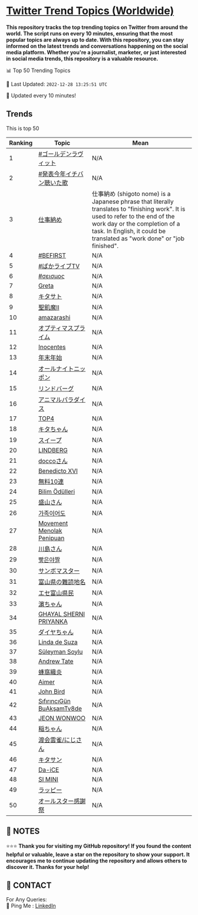 [Twitter Trend Topics (Worldwide)](https://github.com/ErcinDedeoglu/Twitter-Trend-Topics)
==========

**This repository tracks the top trending topics on Twitter from around the world. 
The script runs on every 10 minutes, ensuring that the most popular topics are always up to date. 
With this repository, you can stay informed on the latest trends and conversations happening on the social media platform. 
Whether you're a journalist, marketer, or just interested in social media trends, this repository is a valuable resource.**


📊 Top 50 Trending Topics

📆 Last Updated: `2022-12-28 13:25:51 UTC`

🔧 Updated every 10 minutes!


## Trends

This is top 50

| Ranking | Topic | Mean |
| ------- | ------------ | ------------ |
| 1 | [#ゴールデンラヴィット](http://twitter.com/search?q=%23%e3%82%b4%e3%83%bc%e3%83%ab%e3%83%87%e3%83%b3%e3%83%a9%e3%83%b4%e3%82%a3%e3%83%83%e3%83%88) | N/A |
| 2 | [#発表今年イチバン聴いた歌](http://twitter.com/search?q=%23%e7%99%ba%e8%a1%a8%e4%bb%8a%e5%b9%b4%e3%82%a4%e3%83%81%e3%83%90%e3%83%b3%e8%81%b4%e3%81%84%e3%81%9f%e6%ad%8c) | N/A |
| 3 | [仕事納め](http://twitter.com/search?q=%e4%bb%95%e4%ba%8b%e7%b4%8d%e3%82%81) | 仕事納め (shigoto nome) is a Japanese phrase that literally translates to "finishing work". It is used to refer to the end of the work day or the completion of a task. In English, it could be translated as "work done" or "job finished". |
| 4 | [#BEFIRST](http://twitter.com/search?q=%23BEFIRST) | N/A |
| 5 | [#ぱかライブTV](http://twitter.com/search?q=%23%e3%81%b1%e3%81%8b%e3%83%a9%e3%82%a4%e3%83%96TV) | N/A |
| 6 | [#σεισμος](http://twitter.com/search?q=%23%cf%83%ce%b5%ce%b9%cf%83%ce%bc%ce%bf%cf%82) | N/A |
| 7 | [Greta](http://twitter.com/search?q=Greta) | N/A |
| 8 | [キタサト](http://twitter.com/search?q=%e3%82%ad%e3%82%bf%e3%82%b5%e3%83%88) | N/A |
| 9 | [聖飢魔II](http://twitter.com/search?q=%e8%81%96%e9%a3%a2%e9%ad%94II) | N/A |
| 10 | [amazarashi](http://twitter.com/search?q=amazarashi) | N/A |
| 11 | [オプティマスプライム](http://twitter.com/search?q=%e3%82%aa%e3%83%97%e3%83%86%e3%82%a3%e3%83%9e%e3%82%b9%e3%83%97%e3%83%a9%e3%82%a4%e3%83%a0) | N/A |
| 12 | [Inocentes](http://twitter.com/search?q=Inocentes) | N/A |
| 13 | [年末年始](http://twitter.com/search?q=%e5%b9%b4%e6%9c%ab%e5%b9%b4%e5%a7%8b) | N/A |
| 14 | [オールナイトニッポン](http://twitter.com/search?q=%e3%82%aa%e3%83%bc%e3%83%ab%e3%83%8a%e3%82%a4%e3%83%88%e3%83%8b%e3%83%83%e3%83%9d%e3%83%b3) | N/A |
| 15 | [リンドバーグ](http://twitter.com/search?q=%e3%83%aa%e3%83%b3%e3%83%89%e3%83%90%e3%83%bc%e3%82%b0) | N/A |
| 16 | [アニマルパラダイス](http://twitter.com/search?q=%e3%82%a2%e3%83%8b%e3%83%9e%e3%83%ab%e3%83%91%e3%83%a9%e3%83%80%e3%82%a4%e3%82%b9) | N/A |
| 17 | [TOP4](http://twitter.com/search?q=TOP4) | N/A |
| 18 | [キタちゃん](http://twitter.com/search?q=%e3%82%ad%e3%82%bf%e3%81%a1%e3%82%83%e3%82%93) | N/A |
| 19 | [スイープ](http://twitter.com/search?q=%e3%82%b9%e3%82%a4%e3%83%bc%e3%83%97) | N/A |
| 20 | [LINDBERG](http://twitter.com/search?q=LINDBERG) | N/A |
| 21 | [doccoさん](http://twitter.com/search?q=docco%e3%81%95%e3%82%93) | N/A |
| 22 | [Benedicto XVI](http://twitter.com/search?q=Benedicto+XVI) | N/A |
| 23 | [無料10連](http://twitter.com/search?q=%e7%84%a1%e6%96%9910%e9%80%a3) | N/A |
| 24 | [Bilim Ödülleri](http://twitter.com/search?q=Bilim+%c3%96d%c3%bclleri) | N/A |
| 25 | [盛山さん](http://twitter.com/search?q=%e7%9b%9b%e5%b1%b1%e3%81%95%e3%82%93) | N/A |
| 26 | [가족이어도](http://twitter.com/search?q=%ea%b0%80%ec%a1%b1%ec%9d%b4%ec%96%b4%eb%8f%84) | N/A |
| 27 | [Movement Menolak Penipuan](http://twitter.com/search?q=Movement+Menolak+Penipuan) | N/A |
| 28 | [川島さん](http://twitter.com/search?q=%e5%b7%9d%e5%b3%b6%e3%81%95%e3%82%93) | N/A |
| 29 | [빻은야짤](http://twitter.com/search?q=%eb%b9%bb%ec%9d%80%ec%95%bc%ec%a7%a4) | N/A |
| 30 | [サンボマスター](http://twitter.com/search?q=%e3%82%b5%e3%83%b3%e3%83%9c%e3%83%9e%e3%82%b9%e3%82%bf%e3%83%bc) | N/A |
| 31 | [富山県の難読地名](http://twitter.com/search?q=%e5%af%8c%e5%b1%b1%e7%9c%8c%e3%81%ae%e9%9b%a3%e8%aa%ad%e5%9c%b0%e5%90%8d) | N/A |
| 32 | [エセ富山県民](http://twitter.com/search?q=%e3%82%a8%e3%82%bb%e5%af%8c%e5%b1%b1%e7%9c%8c%e6%b0%91) | N/A |
| 33 | [濵ちゃん](http://twitter.com/search?q=%e6%bf%b5%e3%81%a1%e3%82%83%e3%82%93) | N/A |
| 34 | [GHAYAL SHERNI PRIYANKA](http://twitter.com/search?q=GHAYAL+SHERNI+PRIYANKA) | N/A |
| 35 | [ダイヤちゃん](http://twitter.com/search?q=%e3%83%80%e3%82%a4%e3%83%a4%e3%81%a1%e3%82%83%e3%82%93) | N/A |
| 36 | [Linda de Suza](http://twitter.com/search?q=Linda+de+Suza) | N/A |
| 37 | [Süleyman Soylu](http://twitter.com/search?q=S%c3%bcleyman+Soylu) | N/A |
| 38 | [Andrew Tate](http://twitter.com/search?q=Andrew+Tate) | N/A |
| 39 | [蜂窩織炎](http://twitter.com/search?q=%e8%9c%82%e7%aa%a9%e7%b9%94%e7%82%8e) | N/A |
| 40 | [Aimer](http://twitter.com/search?q=Aimer) | N/A |
| 41 | [John Bird](http://twitter.com/search?q=John+Bird) | N/A |
| 42 | [SıfırıncıGün BuAkşamTv8de](http://twitter.com/search?q=S%c4%b1f%c4%b1r%c4%b1nc%c4%b1G%c3%bcn+BuAk%c5%9famTv8de) | N/A |
| 43 | [JEON WONWOO](http://twitter.com/search?q=JEON+WONWOO) | N/A |
| 44 | [稲ちゃん](http://twitter.com/search?q=%e7%a8%b2%e3%81%a1%e3%82%83%e3%82%93) | N/A |
| 45 | [渡会雲雀/にじさん](http://twitter.com/search?q=%e6%b8%a1%e4%bc%9a%e9%9b%b2%e9%9b%80%2f%e3%81%ab%e3%81%98%e3%81%95%e3%82%93) | N/A |
| 46 | [キタサン](http://twitter.com/search?q=%e3%82%ad%e3%82%bf%e3%82%b5%e3%83%b3) | N/A |
| 47 | [Da-iCE](http://twitter.com/search?q=Da-iCE) | N/A |
| 48 | [SI MINI](http://twitter.com/search?q=SI+MINI) | N/A |
| 49 | [ラッピー](http://twitter.com/search?q=%e3%83%a9%e3%83%83%e3%83%94%e3%83%bc) | N/A |
| 50 | [オールスター感謝祭](http://twitter.com/search?q=%e3%82%aa%e3%83%bc%e3%83%ab%e3%82%b9%e3%82%bf%e3%83%bc%e6%84%9f%e8%ac%9d%e7%a5%ad) | N/A |




## 📝 NOTES

⭐⭐⭐ **Thank you for visiting my GitHub repository! If you found the content helpful or valuable, leave a star on the repository to show your support. It encourages me to continue updating the repository and allows others to discover it. Thanks for your help!**

## 📨 CONTACT

 For Any Queries:  
            🏓 Ping Me : [LinkedIn](https://www.linkedin.com/in/ercindedeoglu/)